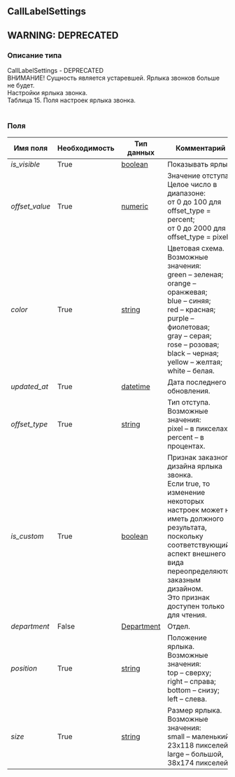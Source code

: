 
## CallLabelSettings
## WARNING: DEPRECATED

### Описание типа
CallLabelSettings - DEPRECATED<br/>ВНИМАНИЕ! Сущность является устаревшей. Ярлыка звонков больше не будет.<br/>Настройки ярлыка звонка.<br/>Таблица 15. Поля настроек ярлыка звонка.<br/><br/>
### Поля

| Имя поля | Необходимость | Тип данных | Комментарий |
|---|---|---|---|
|*is_visible*|True|[boolean](/docs/types/boolean.md)|Показывать ярлык.<br/>|
|*offset_value*|True|[numeric](/docs/types/numeric.md)|Значение отступа.<br/>Целое число в диапазоне:<br/>от 0 до 100 для offset_type = percent;<br/>от 0 до 2000 для offset_type = pixel.<br/>|
|*color*|True|[string](/docs/types/string.md)|Цветовая схема.<br/>Возможные значения:<br/>green – зеленая;<br/>orange – оранжевая;<br/>blue – синяя;<br/>red – красная;<br/>purple – фиолетовая;<br/>gray – серая;<br/>rose – розовая;<br/>black – черная;<br/>yellow – желтая;<br/>white – белая.<br/>|
|*updated_at*|True|[datetime](/docs/types/datetime.md)|Дата последнего обновления.<br/>|
|*offset_type*|True|[string](/docs/types/string.md)|Тип отступа.<br/>Возможные значения:<br/>pixel – в пикселах;<br/>percent – в процентах.<br/>|
|*is_custom*|True|[boolean](/docs/types/boolean.md)|Признак заказного дизайна ярлыка звонка.<br/>Если true, то изменение некоторых настроек может не иметь должного результата, поскольку соответствующий аспект внешнего вида переопределяются заказным дизайном.<br/>Это признак доступен только для чтения.<br/>|
|*department*|False|[Department](/docs/types/Department.md)|Отдел.<br/>|
|*position*|True|[string](/docs/types/string.md)|Положение ярлыка.<br/>Возможные значения:<br/>top – сверху;<br/>right – справа;<br/>bottom – снизу;<br/>left – слева.<br/>|
|*size*|True|[string](/docs/types/string.md)|Размер ярлыка.<br/>Возможные значения:<br/>small – маленький, 23x118 пикселей;<br/>large – большой, 38x174 пикселей.<br/>|
